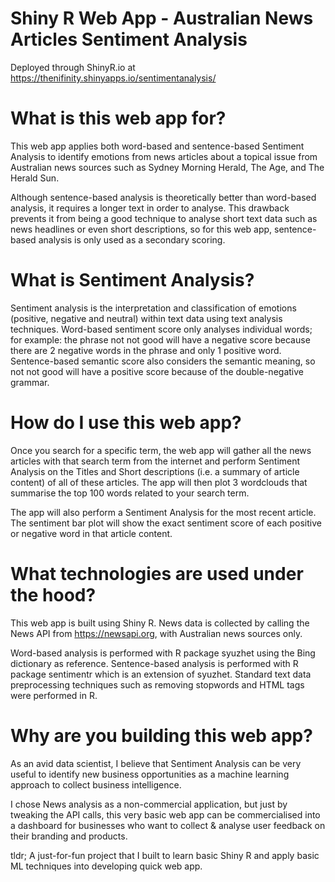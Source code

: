 # Shiny R Web App - Australian News Articles Sentiment Analysis
Deployed through ShinyR.io at https://thenifinity.shinyapps.io/sentimentanalysis/

# What is this web app for?
This web app applies both word-based and sentence-based Sentiment Analysis to identify emotions from news articles about a topical issue from Australian news sources such as Sydney Morning Herald, The Age, and The Herald Sun.

Although sentence-based analysis is theoretically better than word-based analysis, it requires a longer text in order to analyse. This drawback prevents it from being a good technique to analyse short text data such as news headlines or even short descriptions, so for this web app, sentence-based analysis is only used as a secondary scoring.

# What is Sentiment Analysis?
Sentiment analysis is the interpretation and classification of emotions (positive, negative and neutral) within text data using text analysis techniques. Word-based sentiment score only analyses individual words; for example: the phrase not not good will have a negative score because there are 2 negative words in the phrase and only 1 positive word. Sentence-based semantic score also considers the semantic meaning, so not not good will have a positive score because of the double-negative grammar.

# How do I use this web app?
Once you search for a specific term, the web app will gather all the news articles with that search term from the internet and perform Sentiment Analysis on the Titles and Short descriptions (i.e. a summary of article content) of all of these articles. The app will then plot 3 wordclouds that summarise the top 100 words related to your search term.

The app will also perform a Sentiment Analysis for the most recent article. The sentiment bar plot will show the exact sentiment score of each positive or negative word in that article content.

# What technologies are used under the hood?
This web app is built using Shiny R. News data is collected by calling the News API from https://newsapi.org, with Australian news sources only.

Word-based analysis is performed with R package syuzhet using the Bing dictionary as reference. Sentence-based analysis is performed with R package sentimentr which is an extension of syuzhet. Standard text data preprocessing techniques such as removing stopwords and HTML tags were performed in R.

# Why are you building this web app?
As an avid data scientist, I believe that Sentiment Analysis can be very useful to identify new business opportunities as a machine learning approach to collect business intelligence.

I chose News analysis as a non-commercial application, but just by tweaking the API calls, this very basic web app can be commercialised into a dashboard for businesses who want to collect & analyse user feedback on their branding and products. 

tldr; A just-for-fun project that I built to learn basic Shiny R and apply basic ML techniques into developing quick web app.
